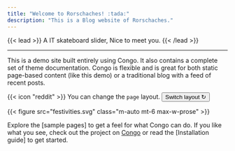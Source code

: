 ```yaml
---
title: "Welcome to Rorschaches! :tada:"
description: "This is a Blog website of Rorschaches."
---
```


{{< lead >}}
A IT skateboard slider, Nice to meet you.
{{< /lead >}}

----

This is a demo site built entirely using Congo. It also contains a complete set of theme documentation. Congo is flexible and is great for both static page-based content (like this demo) or a traditional blog with a feed of recent posts.

<div class="flex px-4 py-2 mb-8 text-base rounded-md bg-primary-100 dark:bg-primary-900">
  <span class="flex items-center pe-3 text-primary-400">
    {{< icon "reddit" >}}
  </span>
  <span class="flex items-center justify-between grow dark:text-neutral-300">
    <span class="prose dark:prose-invert">You can change the <code id="layout">page</code> layout.</span>
    <button
      id="switch-layout-button"
      class="px-4 !text-neutral !no-underline rounded-md bg-primary-600 hover:!bg-primary-500 dark:bg-primary-800 dark:hover:!bg-primary-700"
    >
      Switch layout &orarr;
    </button>
  </span>
</div>

{{< figure src="festivities.svg" class="m-auto mt-6 max-w-prose" >}}

Explore the [sample pages] to get a feel for what Congo can do. If you like what you see, check out the project on [Congo](https://github.com/jpanther/congo) or read the [Installation guide] to get started.
